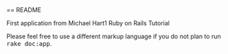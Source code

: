 == README


First application from Michael Hart1 Ruby on Rails Tutorial

Please feel free to use a different markup language if you do not plan to run
<tt>rake doc:app</tt>.
